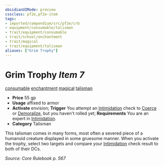 ```yaml
---
obsidianUIMode: preview
cssclass: pf2e,pf2e-item
tags:
- imported/compendium/src/pf2e/crb
- equipment/consumable/talisman
- trait/equipment/consumable
- trait/school/enchantment
- trait/magical
- trait/equipment/talisman
aliases: ["Grim Trophy"]
---
```

# Grim Trophy *Item 7*  
[consumable](consumable.md)  [enchantment](enchantment.md)  [magical](magical.md)  [talisman](talisman.md)  

- **Price** 55 gp
- **Usage** affixed to armor
- **Activate** envision; **Trigger** You attempt an [Intimidation](../../skills.md#Intimidation) check to [Coerce](coerce.md) or [Demoralize](demoralize.md), but you haven't rolled yet; **Requirements** You are an expert in [Intimidation](../../skills.md#Intimidation).
- **Category** Talisman

This talisman comes in many forms, most often a severed piece of a humanoid creature displayed in some gruesome manner. When you activate the trophy, select two targets and compare your [Intimidation](../../skills.md#Intimidation) check result to both of their DCs.

*Source: Core Rulebook p. 567*